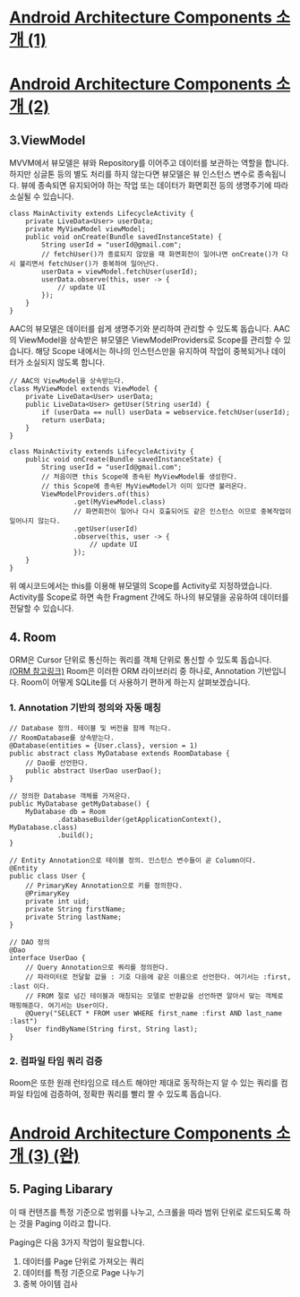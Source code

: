 # [Android Architecture Components 소개 (1)](https://medium.com/@maryangmin/android-architecture-components-%EC%86%8C%EA%B0%9C-1-8e04491be1f6)
# [Android Architecture Components 소개 (2)](https://medium.com/@maryangmin/android-architecture-components-%EC%86%8C%EA%B0%9C-2-d41a9272e692)

## 3.ViewModel
MVVM에서 뷰모델은 뷰와 Repository를 이어주고 데이터를 보관하는 역할을 합니다. 하지만 싱글톤 등의 별도 처리를 하지 않는다면 뷰모델은 뷰 인스턴스 변수로 종속됩니다. 뷰에 종속되면 유지되어야 하는 작업 또는 데이터가 화면회전 등의 생명주기에 따라 소실될 수 있습니다.

```
class MainActivity extends LifecycleActivity {
    private LiveData<User> userData;
    private MyViewModel viewModel;
    public void onCreate(Bundle savedInstanceState) {
        String userId = "userId@gmail.com";
        // fetchUser()가 종료되지 않았을 때 화면회전이 일어나면 onCreate()가 다시 불리면서 fetchUser()가 중복하여 일어난다.
        userData = viewModel.fetchUser(userId);
        userData.observe(this, user -> {
            // update UI
        });
    }
}
```

AAC의 뷰모델은 데이터를 쉽게 생명주기와 분리하여 관리할 수 있도록 돕습니다. AAC의 ViewModel을 상속받은 뷰모델은 ViewModelProviders로 Scope를 관리할 수 있습니다. 해당 Scope 내에서는 하나의 인스턴스만을 유지하여 작업이 중복되거나 데이터가 소실되지 않도록 합니다.

```
// AAC의 ViewModel을 상속받는다.
class MyViewModel extends ViewModel {
    private LiveData<User> userData;
    public LiveData<User> getUser(String userId) {
        if (userData == null) userData = webservice.fetchUser(userId);
        return userData;
    }
}

class MainActivity extends LifecycleActivity {
    public void onCreate(Bundle savedInstanceState) {
        String userId = "userId@gmail.com";
        // 처음이면 this Scope에 종속된 MyViewModel를 생성한다.
        // this Scope에 종속된 MyViewModel가 이미 있다면 불러온다.
        ViewModelProviders.of(this)
                .get(MyViewModel.class)
                // 화면회전이 일어나 다시 호출되어도 같은 인스턴스 이므로 중복작업이 일어나지 않는다.
                .getUser(userId)
                .observe(this, user -> {
                    // update UI
                });
    }
}
```

위 예시코드에서는 this를 이용해 뷰모델의 Scope를 Activity로 지정하였습니다. Activity를 Scope로 하면 속한 Fragment 간에도 하나의 뷰모델을 공유하여 데이터를 전달할 수 있습니다.

## 4. Room
ORM은 Cursor 단위로 통신하는 쿼리를 객체 단위로 통신할 수 있도록 돕습니다. [(ORM 참고링크)](https://d2.naver.com/helloworld/472196) Room은 이러한 ORM 라이브러리 중 하나로, Annotation 기반입니다. Room이 어떻게 SQLite를 더 사용하기 편하게 하는지 살펴보겠습니다.

### 1. Annotation 기반의 정의와 자동 매칭
```
// Database 정의. 테이블 및 버전을 함께 적는다.
// RoomDatabase를 상속받는다.
@Database(entities = {User.class}, version = 1)
public abstract class MyDatabase extends RoomDatabase {
    // Dao를 선언한다.
    public abstract UserDao userDao();
}

// 정의한 Database 객체를 가져온다.
public MyDatabase getMyDatabase() {
    MyDatabase db = Room
            .databaseBuilder(getApplicationContext(), MyDatabase.class)
            .build();
}

// Entity Annotation으로 테이블 정의. 인스턴스 변수들이 곧 Column이다.
@Entity
public class User {
    // PrimaryKey Annotation으로 키를 정의한다.
    @PrimaryKey
    private int uid;
    private String firstName;
    private String lastName;
}

// DAO 정의
@Dao
interface UserDao {
    // Query Annotation으로 쿼리를 정의한다.
    // 파라미터로 전달할 값을 : 기호 다음에 같은 이름으로 선언한다. 여기서는 :first, :last 이다.
    // FROM 절로 넘긴 테이블과 매칭되는 모델로 반환값을 선언하면 알아서 맞는 객체로 매핑해준다. 여기서는 User이다.
    @Query("SELECT * FROM user WHERE first_name :first AND last_name :last")
    User findByName(String first, String last);
}
```

### 2. 컴파일 타임 쿼리 검증
Room은 또한 원래 런타임으로 테스트 해야만 제대로 동작하는지 알 수 있는 쿼리를 컴파일 타임에 검증하여, 정확한 쿼리를 빨리 짤 수 있도록 돕습니다.

# [Android Architecture Components 소개 (3) (완)](https://medium.com/@maryangmin/android-architecture-components-%EC%86%8C%EA%B0%9C-3-52980a9e22af)

## 5. Paging Libarary
이 때 컨텐츠를 특정 기준으로 범위를 나누고, 스크롤을 따라 범위 단위로 로드되도록 하는 것을 Paging 이라고 합니다.

Paging은 다음 3가지 작업이 필요합니다.
1. 데이터를 Page 단위로 가져오는 쿼리
2. 데이터를 특정 기준으로 Page 나누기
3. 중복 아이템 검사
